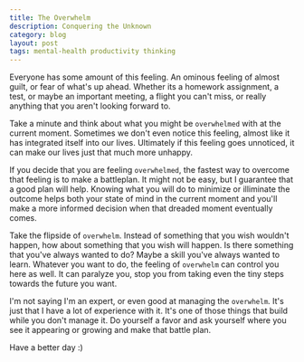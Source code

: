 ```yaml
---
title: The Overwhelm
description: Conquering the Unknown
category: blog
layout: post
tags: mental-health productivity thinking
---
```


Everyone has some amount of this feeling. An ominous feeling of almost guilt, or fear of what's up ahead. Whether its a homework assignment, a test, or maybe an important meeting, a flight you can't miss, or really anything that you aren't looking forward to.

Take a minute and think about what you might be `overwhelmed` with at the current moment. Sometimes we don't even notice this feeling, almost like it has integrated itself into our lives. Ultimately if this feeling goes unnoticed, it can make our lives just that much more unhappy.

If you decide that you are feeling `overwhelmed`, the fastest way to overcome that feeling is to make a battleplan. It might not be easy, but I guarantee that a good plan will help. Knowing what you will do to minimize or illiminate the outcome helps both your state of mind in the current moment and you'll make a more informed decision when that dreaded moment eventually comes.

Take the flipside of `overwhelm`. Instead of something that you wish wouldn't happen, how about something that you wish will happen. Is there something that you've always wanted to do? Maybe a skill you've always wanted to learn. Whatever you want to do, the feeling of `overwhelm` can control you here as well. It can paralyze you, stop you from taking even the tiny steps towards the future you want.

I'm not saying I'm an expert, or even good at managing the `overwhelm`. It's just that I have a lot of experience with it. It's one of those things that build while you don't manage it. Do yourself a favor and ask yourself where you see it appearing or growing and make that battle plan.

Have a better day :)
